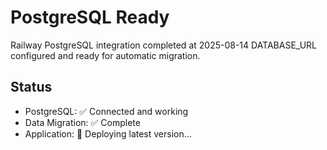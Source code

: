 # PostgreSQL Ready
Railway PostgreSQL integration completed at 2025-08-14
DATABASE_URL configured and ready for automatic migration.

## Status
- PostgreSQL: ✅ Connected and working
- Data Migration: ✅ Complete 
- Application: 🔄 Deploying latest version...
